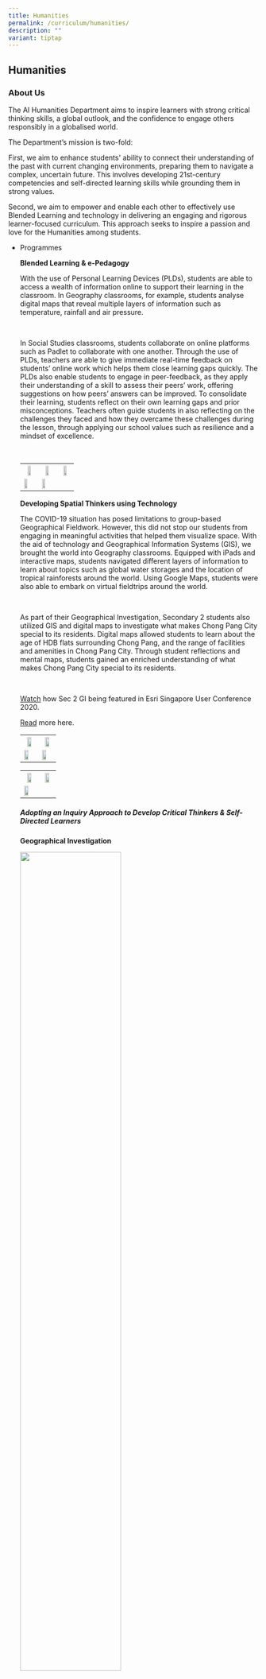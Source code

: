 ```yaml
---
title: Humanities
permalink: /curriculum/humanities/
description: ""
variant: tiptap
---
```

<h2>Humanities</h2>
<h3>About Us</h3>
<p>The AI Humanities Department aims to inspire learners with strong critical
thinking skills, a global outlook, and the confidence to engage others
responsibly in a globalised world.</p>
<p>The Department’s mission is two-fold:</p>
<p>First, we aim to enhance students' ability to connect their understanding
of the past with current changing environments, preparing them to navigate
a complex, uncertain future. This involves developing 21st-century competencies
and self-directed learning skills while grounding them in strong values.</p>
<p>Second, we aim to empower and enable each other to effectively use Blended
Learning and technology in delivering an engaging and rigorous learner-focused
curriculum. This approach seeks to inspire a passion and love for the Humanities
among students.
<br>
</p>
<ul>
<li>
<p>Programmes</p>
<p><strong>Blended Learning &amp; e-Pedagogy</strong>
</p>
<p>With the use of Personal Learning Devices (PLDs), students are able to
access a wealth of information online to support their learning in the
classroom. In Geography classrooms, for example, students analyse digital
maps that reveal multiple layers of information such as temperature, rainfall
and air pressure.</p>
<p>
<br>
</p>
<p>In Social Studies classrooms, students collaborate on online platforms
such as Padlet to collaborate with one another. Through the use of PLDs,
teachers are able to give immediate real-time feedback on students’ online
work which helps them close learning gaps quickly. The PLDs also enable
students to engage in peer-feedback, as they apply their understanding
of a skill to assess their peers’ work, offering suggestions on how peers’
answers can be improved. To consolidate their learning, students reflect
on their own learning gaps and prior misconceptions. Teachers often guide
students in also reflecting on the challenges they faced and how they overcame
these challenges during the lesson, through applying our school values
such as resilience and a mindset of excellence.</p>
<p>
<br>
</p>
<table style="minWidth: 75px">
<colgroup>
<col>
<col>
<col>
</colgroup>
<tbody>
<tr>
<th rowspan="1" colspan="1">
<div class="isomer-image-wrapper">
<img style="width: 55%;" height="auto" width="100%" src="/images/Picture1.jpg">
</div>
</th>
<th rowspan="1" colspan="1">
<div class="isomer-image-wrapper">
<img style="width: 55%;" height="auto" width="100%" src="/images/Picture2.jpg">
</div>
</th>
<th rowspan="1" colspan="1">
<div class="isomer-image-wrapper">
<img style="width: 55%;" height="auto" width="100%" src="/images/Picture3.jpg">
</div>
</th>
</tr>
<tr>
<td rowspan="1" colspan="1">
<div class="isomer-image-wrapper">
<img style="width: 55%;" height="auto" width="100%" src="/images/Picture4.jpg">
</div>
</td>
<td rowspan="1" colspan="1">
<div class="isomer-image-wrapper">
<img style="width: 55%;" height="auto" width="100%" src="/images/Picture5.jpg">
</div>
</td>
<td rowspan="1" colspan="1">
<p></p>
</td>
</tr>
</tbody>
</table>
<p><strong>Developing Spatial Thinkers using Technology</strong>
</p>
<p>The COVID-19 situation has posed limitations to group-based Geographical
Fieldwork. However, this did not stop our students from engaging in meaningful
activities that helped them visualize space. With the aid of technology
and Geographical Information Systems (GIS), we brought the world into Geography
classrooms. Equipped with iPads and interactive maps, students navigated
different layers of information to learn about topics such as global water
storages and the location of tropical rainforests around the world. Using
Google Maps, students were also able to embark on virtual fieldtrips around
the world.</p>
<p>
<br>
</p>
<p>As part of their Geographical Investigation, Secondary 2 students also
utilized GIS and digital maps to investigate what makes Chong Pang City
special to its residents. Digital maps allowed students to learn about
the age of HDB flats surrounding Chong Pang, and the range of facilities
and amenities in Chong Pang City. Through student reflections and mental
maps, students gained an enriched understanding of what makes Chong Pang
City special to its residents.</p>
<p>
<br>
</p>
<p><a href="https://www.youtube.com/watch?v=lbIp4PZrUBg&amp;feature=emb_logo" rel="noopener noreferrer nofollow" target="_blank">Watch</a>&nbsp;how
Sec 2 GI being featured in Esri Singapore User Conference 2020.</p>
<p><a href="https://sites.google.com/moe.edu.sg/gisatmoe/geographies-of-yishun" rel="noopener noreferrer nofollow" target="_blank">Read</a>&nbsp;more
here.</p>
<table style="minWidth: 50px">
<colgroup>
<col>
<col>
</colgroup>
<tbody>
<tr>
<th rowspan="1" colspan="1">
<div class="isomer-image-wrapper">
<img style="width: 65%;" height="auto" width="100%" src="/images/Tech1.jpg">
</div>
</th>
<th rowspan="1" colspan="1">
<div class="isomer-image-wrapper">
<img style="width: 65%;" height="auto" width="100%" src="/images/Tech2.jpeg">
</div>
</th>
</tr>
<tr>
<td rowspan="1" colspan="1">
<div class="isomer-image-wrapper">
<img style="width: 65%;" height="auto" width="100%" src="/images/Tech3.jpg">
</div>
</td>
<td rowspan="1" colspan="1">
<div class="isomer-image-wrapper">
<img style="width: 65%;" height="auto" width="100%" src="/images/Tech4.jpg">
</div>
</td>
</tr>
</tbody>
</table>
<table style="minWidth: 50px">
<colgroup>
<col>
<col>
</colgroup>
<tbody>
<tr>
<th rowspan="1" colspan="1">
<div class="isomer-image-wrapper">
<img style="width: 65%;" height="auto" width="100%" src="/images/Tech5.png">
</div>
</th>
<th rowspan="1" colspan="1">
<div class="isomer-image-wrapper">
<img style="width: 65%;" height="auto" width="100%" src="/images/Tech6.jpg">
</div>
</th>
</tr>
<tr>
<td rowspan="1" colspan="1">
<div class="isomer-image-wrapper">
<img style="width: 65%;" height="auto" width="100%" src="/images/Tech7.jpg">
</div>
</td>
<td rowspan="1" colspan="1">
<p></p>
</td>
</tr>
</tbody>
</table>
<p></p>
<h5>Adopting an Inquiry Approach to Develop Critical Thinkers &amp; Self-Directed Learners</h5>
<p></p>
<p><strong>Geographical Investigation</strong>
</p>
<div class="isomer-image-wrapper">
<img style="width: 65%;" height="auto" width="100%" src="/images/Picture6.jpg">
</div>
<p>With Singapore facing the challenges of an ageing population, our Secondary
2 students investigated if Yishun is an inclusive place for the elderly.
With the ease in Covid-19 measurements, the students could finally embark
on a learning journey! Students conducted independent field investigations
on the inclusivity of facilities and walking paths in Chong Pang. At the
end of the investigation, our Secondary 2 Geographers put on their thinking
caps and came up with proposals to improve the facilities and walking paths
of Chong Pang City, such as an increased number of benches as resting points
for the elderly. Overall, the GI not only offered them an opportunity to
hone their critical thinking skills but to also make a difference in the
lives of others.</p>
<p><strong>Historical Investigation</strong>
</p>
<p>This year, the Secondary 2 students partook in an Historical Investigation
activity where they explored the inquiry question: How did healthcare in
Singapore change after 1965 to the late 1980s?.</p>
<p>Through the investigation, students were better able to understand the
healthcare policies, infrastructure, and services introduced by the Singapore
government since independence. Students were also excited to learn more
about Encik Ahmad Ibrahim, whom our school is named after. Encik Ahmad
Ibrahim had served as the Minister of Health from 1959-1961 and played
a significant role in tackling healthcare issues from the spread of infectious
diseases to improving the quality of healthcare services in Singapore.</p>
<table style="minWidth: 50px">
<colgroup>
<col>
<col>
</colgroup>
<tbody>
<tr>
<th rowspan="1" colspan="1">
<div class="isomer-image-wrapper">
<img style="width: 65%;" height="auto" width="100%" src="/images/HistoricalInvestigations1.jpg">
</div>
</th>
<th rowspan="1" colspan="1">
<div class="isomer-image-wrapper">
<img style="width: 65%;" height="auto" width="100%" src="/images/HistoricalInvestigations2.jpg">
</div>
</th>
</tr>
<tr>
<td rowspan="1" colspan="1">
<div class="isomer-image-wrapper">
<img style="width: 65%;" height="auto" width="100%" src="/images/HistoricalInvestigations3.jpg">
</div>
</td>
<td rowspan="1" colspan="1">
<div class="isomer-image-wrapper">
<img style="width: 65%;" height="auto" width="100%" src="/images/HistoricalInvestigations4.jpg">
</div>
</td>
</tr>
</tbody>
</table>
<div class="isomer-image-wrapper">
<img style="width: 45%;" height="auto" width="100%" src="/images/HistoricalInvestigations5.jpg">
</div>
<p></p>
<p><strong>Social Studies Investigation</strong>
</p>
<p>Through a digital virtual learning journey organised by Migrant X Me,
our students (virtually) traversed the streets of Little India, Jalan Besar,
and neighborhood. Our students took a tiny glimpse into the lives of migrant
workers. Our students heard their struggles, their stories and the stigma
migrant workers faced in Singapore. Drawing on the anecdotal evidence,
diverse perspectives, and intensive research, our students unpacked the
multifaceted issue. By undertaking Issues Investigation, our students scrutinized
stereotypes, questioned their prejudices, and uncovered the complexities
that shaped the issue. The students formed their conclusions and presented
their findings in an infographic.</p>
<p>
<br>
</p>
<table style="minWidth: 50px">
<colgroup>
<col>
<col>
</colgroup>
<tbody>
<tr>
<th rowspan="1" colspan="1">
<div class="isomer-image-wrapper">
<img style="width: 55%;" height="auto" width="100%" src="/images/Picture10.jpg">
</div>
</th>
<th rowspan="1" colspan="1">
<div class="isomer-image-wrapper">
<img style="width: 55%;" height="auto" width="100%" src="/images/Picture11.jpg">
</div>
</th>
</tr>
<tr>
<td rowspan="1" colspan="1">
<div class="isomer-image-wrapper">
<img style="width: 55%;" height="auto" width="100%" src="/images/Picture12.jpg">
</div>
</td>
<td rowspan="1" colspan="1">
<div class="isomer-image-wrapper">
<img style="width: 55%;" height="auto" width="100%" src="/images/Picture13.jpg">
</div>
</td>
</tr>
</tbody>
</table>
</li>
<li>
<p>Learning Beyond Classroom: Fostering a Joy of Learning</p>
<p><strong>Humanites Head Out! Learning Journey</strong>
</p>
<p>Secondary Three History Elective students went for a learning journey
to Fort Siloso to explore Singapore's only well-preserved coastal fort
that served as part of the country's defences during World War Two. Students
also enjoyed breathtaking panoramic views of Sentosa and parts of the Singapore
city through a cable car ride on the Sentosa line.</p>
<p>
<br>
</p>
<table style="minWidth: 50px">
<colgroup>
<col>
<col>
</colgroup>
<tbody>
<tr>
<th rowspan="1" colspan="1">
<div class="isomer-image-wrapper">
<img style="width: 65%;" height="auto" width="100%" src="/images/Picture14.jpg">
</div>
</th>
<th rowspan="1" colspan="1">
<div class="isomer-image-wrapper">
<img style="width: 65%;" height="auto" width="100%" src="/images/Picture15.jpg">
</div>
</th>
</tr>
<tr>
<td rowspan="1" colspan="1">
<div class="isomer-image-wrapper">
<img style="width: 65%;" height="auto" width="100%" src="/images/Picture16.jpg">
</div>
</td>
<td rowspan="1" colspan="1">
<div class="isomer-image-wrapper">
<img style="width: 65%;" height="auto" width="100%" src="/images/Picture17.jpg">
</div>
</td>
</tr>
</tbody>
</table>
<p><strong>Humuanites Trip to Yogyakarta, Indonesia 2019</strong>
</p>
<p>
<br>
</p>
<p>slideshow to be uploaded on google slides</p>
<p>During the June holiday break, the Humanities department conducted a 6-Day,
5 Night Learning Journey and cultural exchange programme to Yogyakarta,
Indonesia for the Secondary Three Humanities students. The objective of
the trip was to help students develop a greater appreciation towards Indonesian
history and geography.</p>
<p>
<br>
</p>
<p>The students visited cultural landmarks in Yogyakarta such as Borobudur
Temple and Ratu Boko temple, which are classified as UNSECO heritage sites
around the world. These locations filled the students with wonder as they
were better able to appreciate the deep religious ties that the people
had within their culture. In addition, visits to the Old Benteng Vredeburg
Fortress museum also served to provide students with greater insight into
the Colonial history of Indonesia for the students. Apart from historical
insights, the trip also served to provide students with an experiential
learning opportunity to discover the beauty and ferocity of mother nature
as well. Through the use of jeeps, the students explored the various segments
of Mount Merapi to learn more about the impact of volcanic activities upon
the livelihood of people. Afterwhich, by taking a leap of faith, the students
absailied into Jomblang cave and were amazed by the process of cave formations.
Lastly, the students also immersed themselves into the cultural practices
of the people by participating in rice planting activities and Batik making
sessions.</p>
<p>
<br>
</p>
<p>The students had great fun learning and exploring the sites in Yogyakarta.
Through experiential learning, the students had gained a better understanding
of the Humanities aspects of Indonesia and came back to Singapore with
stronger ties among themselves and greater appreciation towards Singapore.</p>
</li>
<li>
<p>Talent Development through Human Academy</p>
<p><strong>Geographical Challenge 2022</strong>
</p>
<p>The theme for the 26th edition of the NUS Geography Challenge (GC) 2022
is “Eco-Utopia: Blueprints for our Green Futures''. Through intellectually
stimulating as well as creative and fun ways, the Challenge is an excellent
platform for students to apply the geographical knowledge that they have
learnt in school and to gain exposure to other sub-fields of the discipline.
NUS GC aims to ignite students' passion and interest for the dynamic discipline
of Geography.</p>
<p>
<br>
</p>
<p><strong>Historical Scene Investigation Challenge 2022</strong>
</p>
<p>The Historical Scene Investigation (H.S.I.) Challenge is an annual contest
organised by the National Library Board, which promises an exciting experience
for students to put their historical inquiry and research skills to the
test. This year's contest commemorates the 80th anniversary of the Japanese,Occupation
of Singapore during World War 2, in which students will investigate how
primary sources are important in preserving the historical significance
of the war.</p>
<p>
<br>
</p>
<p>AISS sent 3 groups of students to the challenge, each creating a 3-minute
video along with a written piece as part of their submission. We are proud
to share that two groups clinched the Bronze Award and one group the Gold
award in this nation-wide competition!</p>
<p>
<br>
</p>
<p>Congratulations to all teams!</p>
<p>
<br>
</p>
<table style="minWidth: 100px">
<colgroup>
<col>
<col>
<col>
<col>
</colgroup>
<tbody>
<tr>
<td rowspan="1" colspan="1">
<p>No.
<br>
</p>
</td>
<td rowspan="1" colspan="1">
<p>Name
<br>
</p>
</td>
<td rowspan="1" colspan="1">
<p>Class
<br>
</p>
</td>
<td rowspan="1" colspan="1">
<p>Award attained
<br>
</p>
</td>
</tr>
<tr>
<td rowspan="1" colspan="1">
<p>1
<br>
</p>
</td>
<td rowspan="1" colspan="1">
<p>Joellyn Yap Yanxi
<br>
</p>
</td>
<td rowspan="1" colspan="1">
<p>1-E2
<br>
</p>
</td>
<td rowspan="1" colspan="1">
<p>Bronze
<br>
</p>
</td>
</tr>
<tr>
<td rowspan="1" colspan="1">
<p>2
<br>
</p>
</td>
<td rowspan="1" colspan="1">
<p>Koh Ching Voon
<br>
</p>
</td>
<td rowspan="1" colspan="1">
<p>1-E4
<br>
</p>
</td>
<td rowspan="1" colspan="1">
<p>Bronze
<br>
</p>
</td>
</tr>
<tr>
<td rowspan="1" colspan="1">
<p>3
<br>
</p>
</td>
<td rowspan="1" colspan="1">
<p>Teo Zhe Ann
<br>
</p>
</td>
<td rowspan="1" colspan="1">
<p>2-E1
<br>
</p>
</td>
<td rowspan="1" colspan="1">
<p>Bronze
<br>
</p>
</td>
</tr>
<tr>
<td rowspan="1" colspan="1">
<p>4
<br>
</p>
</td>
<td rowspan="1" colspan="1">
<p>Toh Jin Yi Jamie
<br>
</p>
</td>
<td rowspan="1" colspan="1">
<p>2-E1
<br>
</p>
</td>
<td rowspan="1" colspan="1">
<p>Bronze
<br>
</p>
</td>
</tr>
<tr>
<td rowspan="1" colspan="1">
<p>5
<br>
</p>
</td>
<td rowspan="1" colspan="1">
<p>Zhang Jia Qi
<br>
</p>
</td>
<td rowspan="1" colspan="1">
<p>2-E3
<br>
</p>
</td>
<td rowspan="1" colspan="1">
<p>Bronze
<br>
</p>
</td>
</tr>
<tr>
<td rowspan="1" colspan="1">
<p>6
<br>
</p>
</td>
<td rowspan="1" colspan="1">
<p>Nur Amberlina Binte Abdul Rahim
<br>
</p>
</td>
<td rowspan="1" colspan="1">
<p>2-E3
<br>
</p>
</td>
<td rowspan="1" colspan="1">
<p>Bronze
<br>
</p>
</td>
</tr>
<tr>
<td rowspan="1" colspan="1">
<p>7
<br>
</p>
</td>
<td rowspan="1" colspan="1">
<p>Nur Insyirah Shafiqah Binte Mohammad Khafidz
<br>
</p>
</td>
<td rowspan="1" colspan="1">
<p>2-E3
<br>
</p>
</td>
<td rowspan="1" colspan="1">
<p>Bronze
<br>
</p>
</td>
</tr>
<tr>
<td rowspan="1" colspan="1">
<p>8
<br>
</p>
</td>
<td rowspan="1" colspan="1">
<p>Ong Yi Nuo Angelina
<br>
</p>
</td>
<td rowspan="1" colspan="1">
<p>2-E3
<br>
</p>
</td>
<td rowspan="1" colspan="1">
<p>Bronze
<br>
</p>
</td>
</tr>
<tr>
<td rowspan="1" colspan="1">
<p>9
<br>
</p>
</td>
<td rowspan="1" colspan="1">
<p>Anagha Jiji
<br>
</p>
</td>
<td rowspan="1" colspan="1">
<p>2-E3
<br>
</p>
</td>
<td rowspan="1" colspan="1">
<p>Gold
<br>
</p>
</td>
</tr>
<tr>
<td rowspan="1" colspan="1">
<p>10
<br>
</p>
</td>
<td rowspan="1" colspan="1">
<p>Ang En Xin, Alyssa
<br>
</p>
</td>
<td rowspan="1" colspan="1">
<p>2-E3
<br>
</p>
</td>
<td rowspan="1" colspan="1">
<p>Gold
<br>
</p>
</td>
</tr>
<tr>
<td rowspan="1" colspan="1">
<p>11
<br>
</p>
</td>
<td rowspan="1" colspan="1">
<p>Muthukrishnan Nethra
<br>
</p>
</td>
<td rowspan="1" colspan="1">
<p>2-E3
<br>
</p>
</td>
<td rowspan="1" colspan="1">
<p>Gold
<br>
</p>
</td>
</tr>
<tr>
<td rowspan="1" colspan="1">
<p>12
<br>
</p>
</td>
<td rowspan="1" colspan="1">
<p>Heng Si Min
<br>
</p>
</td>
<td rowspan="1" colspan="1">
<p>2-E3
<br>
</p>
</td>
<td rowspan="1" colspan="1">
<p>Gold
<br>
</p>
</td>
</tr>
</tbody>
</table>
<p><strong>MOE History Challenge 2022</strong>
</p>
<p>The MOE History Challenge aims to help students showcase and apply their
conceptual understanding of the subject across different historical periods.
Two of our AI gentlemen were offered positions in MOE's History Talent
Development Programme!</p>
<p>
<br>
</p>
<p>Our students went through a rigorous selection process in August, in the
form of a nationwide challenge that consisted of 3 sections, multiple-choice,
short answer and open-ended questions. These questions were attempted individually
via SLS. Questions asked during this challenge were mostly outside of what
they learn in the curriculum and designed to seek out students who can
think analytically and critically with regards to the subject discipline.
We would like to extend our heartiest congratulations to our two AI gentlemen
for applying their critical thinking skills beyond the classroom:</p>
<p>RION OH YU BIN (3-E2)
<br>WONG ZHONG XIAN JOSH (3-E2)</p>
<p><strong>National Youth Environment Conference 2022</strong>
</p>
<p>At the National Youth Environment Conference (NYEC) this year, our students
put on their thinking hats and critical thinking lenses to research on
one of three topics related to the environment: sustainable energy amidst
climate change, sustainable water management and sustainable transport
in cities. They each adopted the perspectives of different countries such
as Germany, Nepal, Turkey and Singapore to present their position papers
at a conference styled very closely to the United Nations’ model.</p>
<p>
<br>
</p>
<p>A heartiest congratulations to Sankar Gowri from 3E1 who won the best
position paper for her critical insights on water conservation in Singapore.
Gowri has learnt that even simple actions like having a shorter shower
time or using a mug of water while brushing your teeth instead of leaving
the tap open can create a major difference. Through this experience, students
expanded their knowledge of global environment issues and showcased their
communication skills as they worked with fellow delegates from different
countries to come up with feasible solutions that will benefit the world.</p>
<p>
<br>
</p>
<div class="isomer-image-wrapper">
<img style="width: 55%;" height="auto" width="100%" src="/images/Picture21.jpg">
</div>
<div class="isomer-image-wrapper">
<img style="width: 55%;" height="auto" width="100%" src="/images/Picture22.jpg">
</div>
<div class="isomer-image-wrapper">
<img style="width: 55%;" height="auto" width="100%" src="/images/Picture23.jpg">
</div>
<p><strong>Raffles Model United Nations Conference 2022</strong>
</p>
<p>Four of our students took up the challenge of participating in the prestigious
Raffles Model United Nations (RMUN) this year with the theme of ‘Discord
under Heaven’. They worked in pairs as double delegates, representing the
countries of Korea and Germany in the issues of the Myanmar coup and Crimean
crisis respectively. Through this experience, our students reflected on
the increasing tumult faced by established political orders and how recent
foreign policy decisions have irreversibly changed geopolitics, as well
as the possible solutions that might emerge in response to such adversity.
They also had the exclusive experience of learning from an expert sharing
session by retired Singapore diplomat Mr Bilahari Kausikan. Our delegates
showed poise and eloquence when presenting their views and we were very
proud to have them representing the school!</p>
<div class="isomer-image-wrapper">
<img style="width: 55%;" height="auto" width="100%" src="/images/Picture24.jpg">
</div>
<div class="isomer-image-wrapper">
<img style="width: 55%;" height="auto" width="100%" src="/images/Picture25.jpg">
</div>
<div class="isomer-image-wrapper">
<img style="width: 55%;" height="auto" width="100%" src="/images/Picture26.jpg">
</div>
<p><strong>Founders' Memorial Day 2022</strong>
</p>
<p>In 2022, selected Secondary 2 students participated in the Student Archivist
Oral History Project. Working in groups, students conducted interviews
to find out more about what healthcare was like in Singapore from the 1950s
to 1980s. Through the stories and memories of their interviewees, students
grew to better understand the challenges, beliefs and values of our founding
fathers that helped shape SIngapore to what it is today.</p>
<p>
<br>
</p>
<p>We are proud to share that the oral history interview for one of our teams
was selected for a professional film production! Keep a lookout for their
video at various museums and at the upcoming Founders’ Memorial at Gardens
by the Bay.</p>
<p></p>
<p>
<br>
</p>
<div class="isomer-image-wrapper">
<img style="width: 55%;" height="auto" width="100%" src="/images/Picture27.jpg">
</div>
<div class="isomer-image-wrapper">
<img style="width: 55%;" height="auto" width="100%" src="/images/Picture28.jpg">
</div>
<p></p>
</li>
<li>
<p>Organisation Chart</p>
<table style="minWidth: 25px">
<colgroup>
<col>
</colgroup>
<tbody>
<tr>
<td rowspan="1" colspan="1">
<p>Ms Andrea Lee Shu Qi (HOD/Humanities)</p>
</td>
</tr>
<tr>
<td rowspan="1" colspan="1">
<p>Mr Siva Balan (HOD/ CCE)</p>
</td>
</tr>
<tr>
<td rowspan="1" colspan="1">
<p>Mr Chong Wensheng (SH/ CCE)</p>
</td>
</tr>
<tr>
<td rowspan="1" colspan="1">
<p>Ms Doris Lee (ST/ Geography)</p>
</td>
</tr>
<tr>
<td rowspan="1" colspan="1">
<p>Mr Teo Chee Siong (ST/ POA)</p>
</td>
</tr>
<tr>
<td rowspan="1" colspan="1">
<p>Ms Ang Xin Ru, Ruby</p>
</td>
</tr>
<tr>
<td rowspan="1" colspan="1">
<p>Mr Daniel Chan Chong Weng</p>
</td>
</tr>
<tr>
<td rowspan="1" colspan="1">
<p>Ms Farhanah Abdullah Sani</p>
</td>
</tr>
<tr>
<td rowspan="1" colspan="1">
<p>Ms Hanna Diyana Binte Azahar</p>
</td>
</tr>
<tr>
<td rowspan="1" colspan="1">
<p>Ms Khoo Tee Mian</p>
</td>
</tr>
<tr>
<td rowspan="1" colspan="1">
<p>Mr Ng Qi Qin Gary</p>
</td>
</tr>
<tr>
<td rowspan="1" colspan="1">
<p>Ms Nur Syakira Binte Zamri</p>
</td>
</tr>
<tr>
<td rowspan="1" colspan="1">
<p>Ms Tan Wiphaporn</p>
</td>
</tr>
<tr>
<td rowspan="1" colspan="1">
<p>Ms Tay Liling</p>
</td>
</tr>
<tr>
<td rowspan="1" colspan="1">
<p>Ms Theresa Ong Hwee Fang</p>
</td>
</tr>
<tr>
<td rowspan="1" colspan="1">
<p>Ms Wang Xuejuan</p>
</td>
</tr>
</tbody>
</table>
</li>
</ul>
<p></p>